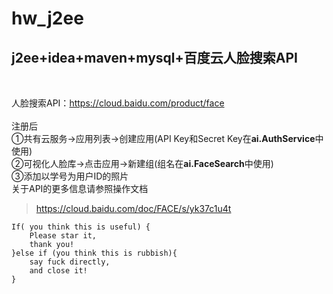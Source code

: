 # hw_j2ee
<h2>j2ee+idea+maven+mysql+百度云人脸搜索API</h2><br>

人脸搜索API：https://cloud.baidu.com/product/face<br><br>
注册后  <br>
①共有云服务->应用列表->创建应用(API Key和Secret Key在<strong>ai.AuthService</strong>中使用)<br>
②可视化人脸库->点击应用->新建组(组名在<strong>ai.FaceSearch</strong>中使用)<br>
③添加以学号为用户ID的照片<br>
关于API的更多信息请参照操作文档
>https://cloud.baidu.com/doc/FACE/s/yk37c1u4t

    If( you think this is useful) {
        Please star it,
        thank you!
    }else if (you think this is rubbish){
        say fuck directly,
        and close it!
    }
